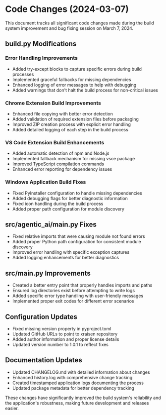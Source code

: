 # Code Changes (2024-03-07)

This document tracks all significant code changes made during the build system improvement and bug fixing session on March 7, 2024.

## build.py Modifications

### Error Handling Improvements
- Added try-except blocks to capture specific errors during build processes
- Implemented graceful fallbacks for missing dependencies
- Enhanced logging of error messages to help with debugging
- Added warnings that don't halt the build process for non-critical issues

### Chrome Extension Build Improvements
- Enhanced file copying with better error detection
- Added validation of required extension files before packaging
- Improved ZIP creation process with explicit error handling
- Added detailed logging of each step in the build process

### VS Code Extension Build Enhancements
- Added automatic detection of npm and Node.js
- Implemented fallback mechanism for missing vsce package
- Improved TypeScript compilation commands
- Enhanced error reporting for dependency issues

### Windows Application Build Fixes
- Fixed PyInstaller configuration to handle missing dependencies
- Added debugging flags for better diagnostic information
- Fixed icon handling during the build process
- Added proper path configuration for module discovery

## src/agentic_ai/main.py Fixes

- Fixed relative imports that were causing module not found errors
- Added proper Python path configuration for consistent module discovery
- Improved error handling with specific exception captures
- Added logging enhancements for better diagnostics

## src/main.py Improvements

- Created a better entry point that properly handles imports and paths
- Ensured log directories exist before attempting to write logs
- Added specific error type handling with user-friendly messages
- Implemented proper exit codes for different error scenarios

## Configuration Updates

- Fixed missing version property in pyproject.toml
- Updated GitHub URLs to point to xraisen repository
- Added author information and proper license details
- Updated version number to 1.0.1 to reflect fixes

## Documentation Updates

- Updated CHANGELOG.md with detailed information about changes
- Enhanced history.log with comprehensive change tracking
- Created timestamped application logs documenting the process
- Updated package metadata for better dependency tracking

These changes have significantly improved the build system's reliability and the application's robustness, making future development and releases easier. 